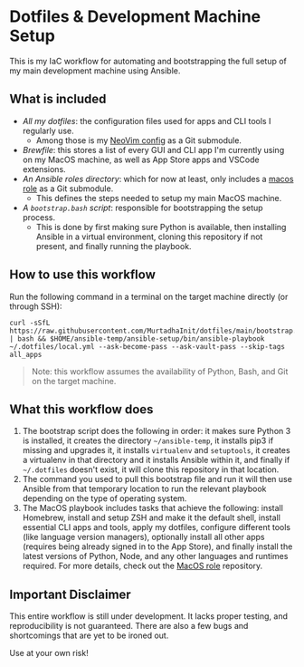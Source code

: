 # Dotfiles & Development Machine Setup

This is my IaC workflow for automating and bootstrapping the full setup of my main development machine using Ansible.

## What is included

- _All my dotfiles_: the configuration files used for apps and CLI tools I regularly use.
  - Among those is my [NeoVim config](https://github.com/MurtadhaInit/nvim) as a Git submodule.
- _Brewfile_: this stores a list of every GUI and CLI app I'm currently using on my MacOS machine, as well as App Store apps and VSCode extensions.
- _An Ansible roles directory_: which for now at least, only includes a [macos role](https://github.com/MurtadhaInit/macos-ansible-setup) as a Git submodule.
  - This defines the steps needed to setup my main MacOS machine.
- _A `bootstrap.bash` script_: responsible for bootstrapping the setup process.
  - This is done by first making sure Python is available, then installing Ansible in a virtual environment, cloning this repository if not present, and finally running the playbook.

## How to use this workflow

Run the following command in a terminal on the target machine directly (or through SSH):

```shell
curl -sSfL https://raw.githubusercontent.com/MurtadhaInit/dotfiles/main/bootstrap.bash | bash && $HOME/ansible-temp/ansible-setup/bin/ansible-playbook ~/.dotfiles/local.yml --ask-become-pass --ask-vault-pass --skip-tags all_apps
```

> Note: this workflow assumes the availability of Python, Bash, and Git on the target machine.

## What this workflow does

1. The bootstrap script does the following in order: it makes sure Python 3 is installed, it creates the directory `~/ansible-temp`, it installs pip3 if missing and upgrades it, it installs `virtualenv` and `setuptools`, it creates a virtualenv in that directory and it installs Ansible within it, and finally if `~/.dotfiles` doesn't exist, it will clone this repository in that location.
2. The command you used to pull this bootstrap file and run it will then use Ansible from that temporary location to run the relevant playbook depending on the type of operating system.
3. The MacOS playbook includes tasks that achieve the following: install Homebrew, install and setup ZSH and make it the default shell, install essential CLI apps and tools, apply my dotfiles, configure different tools (like language version managers), optionally install all other apps (requires being already signed in to the App Store), and finally install the latest versions of Python, Node, and any other languages and runtimes required. For more details, check out the [MacOS role](https://github.com/MurtadhaInit/macos-ansible-setup) repository.

## Important Disclaimer

This entire workflow is still under development. It lacks proper testing, and reproducibility is not guaranteed. There are also a few bugs and shortcomings that are yet to be ironed out.

Use at your own risk!
